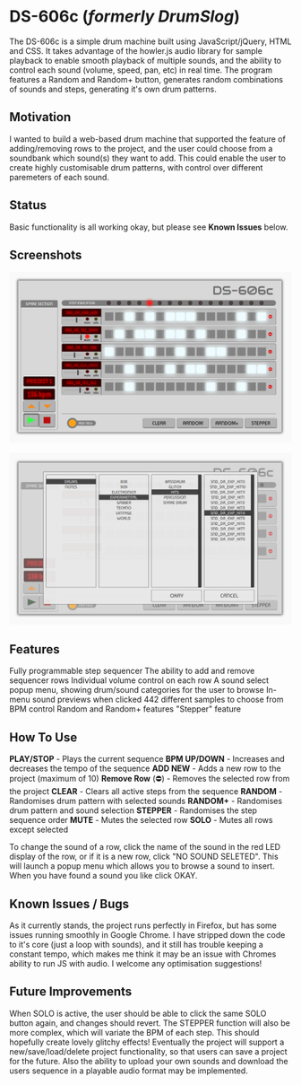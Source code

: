# DS-606c (*formerly DrumSlog*)
The DS-606c is a simple drum machine built using JavaScript/jQuery, HTML and CSS. It takes advantage of the howler.js audio library for sample playback to enable smooth playback of multiple sounds, and the ability to control each sound (volume, speed, pan, etc) in real time. The program features a Random and Random+ button, generates random combinations of sounds and steps, generating it's own drum patterns.


## Motivation
I wanted to build a web-based drum machine that supported the feature of adding/removing rows to the project, and the user could choose from a soundbank which sound(s) they want to add. This could enable the user to create highly customisable drum patterns, with control over different paremeters of each sound.


## Status
Basic functionality is all working okay, but please see **Known Issues** below.


## Screenshots

![screenshot](https://raw.githubusercontent.com/default-LA/DrumSlog/master/assets/img/ds-main.png)

![screenshot](https://raw.githubusercontent.com/default-LA/DrumSlog/master/assets/img/ds-menu.png)



## Features

Fully programmable step sequencer
The ability to add and remove sequencer rows
Individual volume control on each row
A sound select popup menu, showing drum/sound categories for the user to browse
In-menu sound previews when clicked
442 different samples to choose from
BPM control
Random and Random+ features
"Stepper" feature


## How To Use

**PLAY/STOP** - Plays the current sequence
**BPM UP/DOWN** - Increases and decreases the tempo of the sequence
**ADD NEW** - Adds a new row to the project (maximum of 10)
**Remove Row** (⛔) - Removes the selected row from the project
**CLEAR** - Clears all active steps from the sequence
**RANDOM** - Randomises drum pattern with selected sounds
**RANDOM+** - Randomises drum pattern and sound selection
**STEPPER** - Randomises the step sequence order
**MUTE** - Mutes the selected row
**SOLO** - Mutes all rows except selected

To change the sound of a row, click the name of the sound in the red LED display of the row, or if it is a new row, click "NO SOUND SELETED". This will launch a popup menu which allows you to browse a sound to insert. When you have found a sound you like click OKAY.


## Known Issues / Bugs

As it currently stands, the project runs perfectly in Firefox, but has some issues running smoothly in Google Chrome. I have stripped down the code to it's core (just a loop with sounds), and it still has trouble keeping a constant tempo, which makes me think it may be an issue with Chromes ability to run JS with audio. I welcome any optimisation suggestions!


## Future Improvements

When SOLO is active, the user should be able to click the same SOLO button again, and changes should revert.
The STEPPER function will also be more complex, which will variate the BPM of each step. This should hopefully create lovely glitchy effects!
Eventually the project will support a new/save/load/delete project functionality, so that users can save a project for the future.
Also the ability to upload your own sounds and download the users sequence in a playable audio format may be implemented. 


